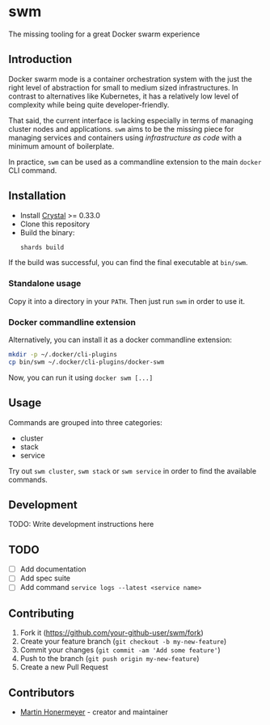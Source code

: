 # swm

The missing tooling for a great Docker swarm experience

## Introduction

Docker swarm mode is a container orchestration system with the just the right level of abstraction for small to medium sized infrastructures. In contrast to alternatives like Kubernetes, it has a relatively low level of complexity while being quite developer-friendly. 

That said, the current interface is lacking especially in terms of managing cluster nodes and applications. `swm` aims to be the missing piece for managing services and containers using *infrastructure as code* with a minimum amount of boilerplate. 

In practice, `swm` can be used as a commandline extension to the main `docker` CLI command.


## Installation

* Install [Crystal](https://crystal-lang.org) >= 0.33.0
* Clone this repository
* Build the binary:
    ```bash
    shards build
    ```

If the build was successful, you can find the final executable at `bin/swm`. 

### Standalone usage 

Copy it into a directory in your `PATH`. Then just run `swm` in order to use it.

### Docker commandline extension

Alternatively, you can install it as a docker commandline extension:

```bash
mkdir -p ~/.docker/cli-plugins
cp bin/swm ~/.docker/cli-plugins/docker-swm
```

Now, you can run it using `docker swm [...]`

## Usage

Commands are grouped into three categories:

* cluster
* stack
* service

Try out `swm cluster`, `swm stack` or `swm service` in order to find the available commands.

## Development

TODO: Write development instructions here

## TODO

- [ ] Add documentation
- [ ] Add spec suite
- [ ] Add command `service logs --latest <service name>`

## Contributing

1. Fork it (<https://github.com/your-github-user/swm/fork>)
2. Create your feature branch (`git checkout -b my-new-feature`)
3. Commit your changes (`git commit -am 'Add some feature'`)
4. Push to the branch (`git push origin my-new-feature`)
5. Create a new Pull Request

## Contributors

- [Martin Honermeyer](https://github.com/your-github-user) - creator and maintainer
